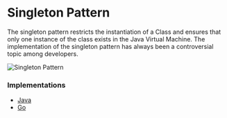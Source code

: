 # Singleton Pattern

The singleton pattern restricts the instantiation of a Class and ensures that only one instance of the class exists in the Java Virtual Machine. The implementation of the singleton pattern has always been a controversial topic among developers.

![Singleton Pattern](https://refactoring.guru/images/patterns/content/singleton/singleton-comic-1-en-2x.png)

### Implementations

- [Java](./java/)
- [Go](./go/)

